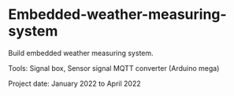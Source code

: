 # Embedded-weather-measuring-system

Build embedded weather measuring system.

Tools: Signal box, Sensor signal MQTT converter (Arduino mega)

Project date: January 2022 to April 2022
